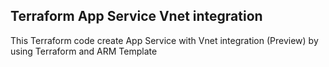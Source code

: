 ## Terraform App Service Vnet integration ##

This Terraform code create App Service with Vnet integration (Preview) by using Terraform and ARM Template